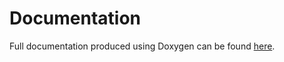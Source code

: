 # Documentation

Full documentation produced using Doxygen can be found [here](http://jackjackandrews.github.io/docs_MiniBoxDCDC/html/index.html).